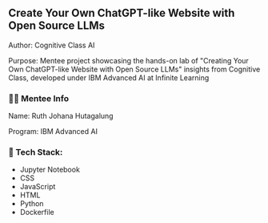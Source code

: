 ## Create Your Own ChatGPT-like Website with Open Source LLMs
Author: Cognitive Class AI

Purpose: Mentee project showcasing the hands-on lab of "Creating Your Own ChatGPT-like Website with Open Source LLMs" insights from Cognitive Class, developed under IBM Advanced AI at Infinite Learning
### :mage_woman: Mentee Info
Name: Ruth Johana Hutagalung

Program: IBM Advanced AI
### :robot: Tech Stack: 
- Jupyter Notebook
- CSS
- JavaScript
- HTML
- Python
- Dockerfile
